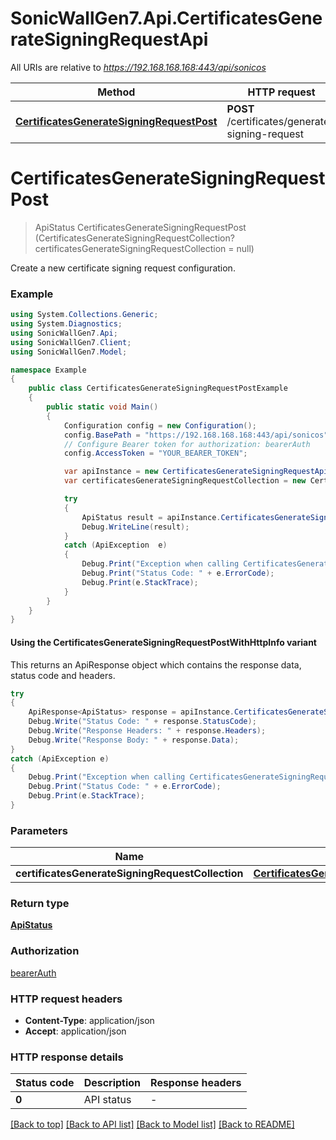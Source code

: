 # SonicWallGen7.Api.CertificatesGenerateSigningRequestApi

All URIs are relative to *https://192.168.168.168:443/api/sonicos*

| Method | HTTP request | Description |
|--------|--------------|-------------|
| [**CertificatesGenerateSigningRequestPost**](CertificatesGenerateSigningRequestApi.md#certificatesgeneratesigningrequestpost) | **POST** /certificates/generate-signing-request |  |

<a id="certificatesgeneratesigningrequestpost"></a>
# **CertificatesGenerateSigningRequestPost**
> ApiStatus CertificatesGenerateSigningRequestPost (CertificatesGenerateSigningRequestCollection? certificatesGenerateSigningRequestCollection = null)



Create a new certificate signing request configuration.

### Example
```csharp
using System.Collections.Generic;
using System.Diagnostics;
using SonicWallGen7.Api;
using SonicWallGen7.Client;
using SonicWallGen7.Model;

namespace Example
{
    public class CertificatesGenerateSigningRequestPostExample
    {
        public static void Main()
        {
            Configuration config = new Configuration();
            config.BasePath = "https://192.168.168.168:443/api/sonicos";
            // Configure Bearer token for authorization: bearerAuth
            config.AccessToken = "YOUR_BEARER_TOKEN";

            var apiInstance = new CertificatesGenerateSigningRequestApi(config);
            var certificatesGenerateSigningRequestCollection = new CertificatesGenerateSigningRequestCollection?(); // CertificatesGenerateSigningRequestCollection? |  (optional) 

            try
            {
                ApiStatus result = apiInstance.CertificatesGenerateSigningRequestPost(certificatesGenerateSigningRequestCollection);
                Debug.WriteLine(result);
            }
            catch (ApiException  e)
            {
                Debug.Print("Exception when calling CertificatesGenerateSigningRequestApi.CertificatesGenerateSigningRequestPost: " + e.Message);
                Debug.Print("Status Code: " + e.ErrorCode);
                Debug.Print(e.StackTrace);
            }
        }
    }
}
```

#### Using the CertificatesGenerateSigningRequestPostWithHttpInfo variant
This returns an ApiResponse object which contains the response data, status code and headers.

```csharp
try
{
    ApiResponse<ApiStatus> response = apiInstance.CertificatesGenerateSigningRequestPostWithHttpInfo(certificatesGenerateSigningRequestCollection);
    Debug.Write("Status Code: " + response.StatusCode);
    Debug.Write("Response Headers: " + response.Headers);
    Debug.Write("Response Body: " + response.Data);
}
catch (ApiException e)
{
    Debug.Print("Exception when calling CertificatesGenerateSigningRequestApi.CertificatesGenerateSigningRequestPostWithHttpInfo: " + e.Message);
    Debug.Print("Status Code: " + e.ErrorCode);
    Debug.Print(e.StackTrace);
}
```

### Parameters

| Name | Type | Description | Notes |
|------|------|-------------|-------|
| **certificatesGenerateSigningRequestCollection** | [**CertificatesGenerateSigningRequestCollection?**](CertificatesGenerateSigningRequestCollection?.md) |  | [optional]  |

### Return type

[**ApiStatus**](ApiStatus.md)

### Authorization

[bearerAuth](../README.md#bearerAuth)

### HTTP request headers

 - **Content-Type**: application/json
 - **Accept**: application/json


### HTTP response details
| Status code | Description | Response headers |
|-------------|-------------|------------------|
| **0** | API status |  -  |

[[Back to top]](#) [[Back to API list]](../README.md#documentation-for-api-endpoints) [[Back to Model list]](../README.md#documentation-for-models) [[Back to README]](../README.md)

